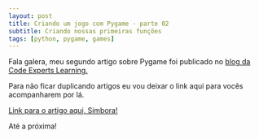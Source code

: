 ```yaml
---
layout: post
title: Criando um jogo com Pygame - parte 02
subtitle: Criando nossas primeiras funções
tags: [python, pygame, games]
---
```


Fala galera, meu segundo artigo sobre Pygame foi publicado no <a target="_blank" href="https://blog.codeexpertslearning.com.br/">blog da Code Experts Learning.</a>

Para não ficar duplicando artigos eu vou deixar o link aqui para vocês acompanharem por lá.

<a target="_blank" href="https://blog.codeexpertslearning.com.br/criando-seu-primeiro-jogo-com-pygame-parte-02-5e7254477a66">Link para o artigo aqui, Simbora!</a>

Até a próxima!
